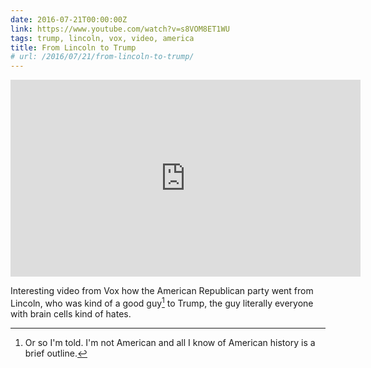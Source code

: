 ```yaml
---
date: 2016-07-21T00:00:00Z
link: https://www.youtube.com/watch?v=s8VOM8ET1WU
tags: trump, lincoln, vox, video, america
title: From Lincoln to Trump
# url: /2016/07/21/from-lincoln-to-trump/
---
```


<div class="video">

<iframe width="560" height="315" src="https://www.youtube.com/embed/s8VOM8ET1WU" frameborder="0" allowfullscreen></iframe>

</div>

Interesting video from Vox how the American Republican party went from Lincoln, who was kind of a good guy[^1] to Trump, the guy literally everyone with brain cells kind of hates.



[^1]: Or so I'm told. I'm not American and all I know of American history is a brief outline.